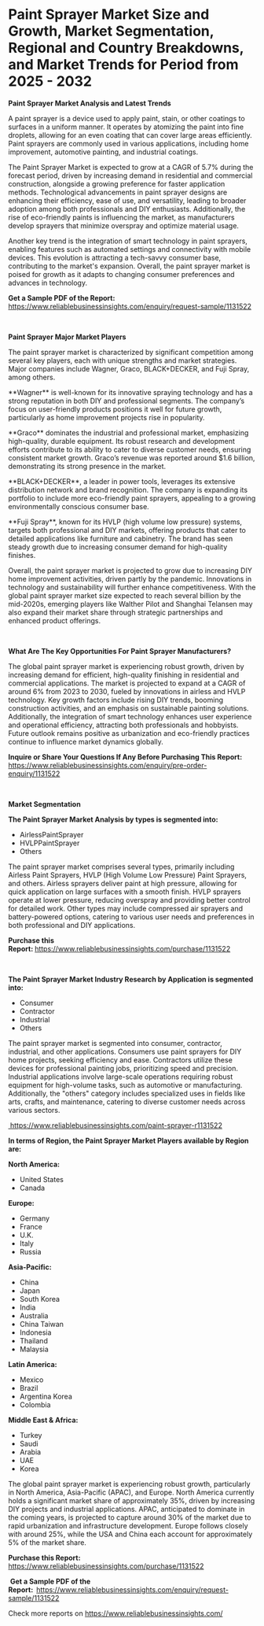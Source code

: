 <p><h1>Paint Sprayer Market Size and Growth, Market Segmentation, Regional and Country Breakdowns, and Market Trends for Period from 2025 -  2032</h1></p><p><strong>Paint Sprayer Market Analysis and Latest Trends</strong></p>
<p><p>A paint sprayer is a device used to apply paint, stain, or other coatings to surfaces in a uniform manner. It operates by atomizing the paint into fine droplets, allowing for an even coating that can cover large areas efficiently. Paint sprayers are commonly used in various applications, including home improvement, automotive painting, and industrial coatings.</p><p>The Paint Sprayer Market is expected to grow at a CAGR of 5.7% during the forecast period, driven by increasing demand in residential and commercial construction, alongside a growing preference for faster application methods. Technological advancements in paint sprayer designs are enhancing their efficiency, ease of use, and versatility, leading to broader adoption among both professionals and DIY enthusiasts. Additionally, the rise of eco-friendly paints is influencing the market, as manufacturers develop sprayers that minimize overspray and optimize material usage.</p><p>Another key trend is the integration of smart technology in paint sprayers, enabling features such as automated settings and connectivity with mobile devices. This evolution is attracting a tech-savvy consumer base, contributing to the market's expansion. Overall, the paint sprayer market is poised for growth as it adapts to changing consumer preferences and advances in technology.</p></p>
<p><strong>Get a Sample PDF of the Report:&nbsp;</strong> <a href="https://www.reliablebusinessinsights.com/enquiry/request-sample/1131522?utm_campaign=2221&utm_medium=2&utm_source=Github&utm_content=ia&utm_term=16022025&utm_id=paint-sprayer">https://www.reliablebusinessinsights.com/enquiry/request-sample/1131522</a></p>
<p>&nbsp;</p>
<p><strong>Paint Sprayer Major Market Players</strong></p>
<p><p>The paint sprayer market is characterized by significant competition among several key players, each with unique strengths and market strategies. Major companies include Wagner, Graco, BLACK+DECKER, and Fuji Spray, among others. </p><p>**Wagner** is well-known for its innovative spraying technology and has a strong reputation in both DIY and professional segments. The company’s focus on user-friendly products positions it well for future growth, particularly as home improvement projects rise in popularity. </p><p>**Graco** dominates the industrial and professional market, emphasizing high-quality, durable equipment. Its robust research and development efforts contribute to its ability to cater to diverse customer needs, ensuring consistent market growth. Graco’s revenue was reported around $1.6 billion, demonstrating its strong presence in the market.</p><p>**BLACK+DECKER**, a leader in power tools, leverages its extensive distribution network and brand recognition. The company is expanding its portfolio to include more eco-friendly paint sprayers, appealing to a growing environmentally conscious consumer base. </p><p>**Fuji Spray**, known for its HVLP (high volume low pressure) systems, targets both professional and DIY markets, offering products that cater to detailed applications like furniture and cabinetry. The brand has seen steady growth due to increasing consumer demand for high-quality finishes.</p><p>Overall, the paint sprayer market is projected to grow due to increasing DIY home improvement activities, driven partly by the pandemic. Innovations in technology and sustainability will further enhance competitiveness. With the global paint sprayer market size expected to reach several billion by the mid-2020s, emerging players like Walther Pilot and Shanghai Telansen may also expand their market share through strategic partnerships and enhanced product offerings.</p></p>
<p>&nbsp;</p>
<p><strong>What Are The Key Opportunities For Paint Sprayer Manufacturers?</strong></p>
<p><p>The global paint sprayer market is experiencing robust growth, driven by increasing demand for efficient, high-quality finishing in residential and commercial applications. The market is projected to expand at a CAGR of around 6% from 2023 to 2030, fueled by innovations in airless and HVLP technology. Key growth factors include rising DIY trends, booming construction activities, and an emphasis on sustainable painting solutions. Additionally, the integration of smart technology enhances user experience and operational efficiency, attracting both professionals and hobbyists. Future outlook remains positive as urbanization and eco-friendly practices continue to influence market dynamics globally.</p></p>
<p><strong>Inquire or Share Your Questions If Any Before Purchasing This Report:</strong> <a href="https://www.reliablebusinessinsights.com/enquiry/pre-order-enquiry/1131522?utm_campaign=2221&utm_medium=2&utm_source=Github&utm_content=ia&utm_term=16022025&utm_id=paint-sprayer">https://www.reliablebusinessinsights.com/enquiry/pre-order-enquiry/1131522</a></p>
<p>&nbsp;</p>
<p><strong>Market Segmentation</strong></p>
<p><strong>The Paint Sprayer Market Analysis by types is segmented into:</strong></p>
<p><ul><li>AirlessPaintSprayer</li><li>HVLPPaintSprayer</li><li>Others</li></ul></p>
<p><p>The paint sprayer market comprises several types, primarily including Airless Paint Sprayers, HVLP (High Volume Low Pressure) Paint Sprayers, and others. Airless sprayers deliver paint at high pressure, allowing for quick application on large surfaces with a smooth finish. HVLP sprayers operate at lower pressure, reducing overspray and providing better control for detailed work. Other types may include compressed air sprayers and battery-powered options, catering to various user needs and preferences in both professional and DIY applications.</p></p>
<p><strong>Purchase this Report:&nbsp;</strong><a href="https://www.reliablebusinessinsights.com/purchase/1131522?utm_campaign=2221&utm_medium=2&utm_source=Github&utm_content=ia&utm_term=16022025&utm_id=paint-sprayer">https://www.reliablebusinessinsights.com/purchase/1131522</a></p>
<p>&nbsp;</p>
<p><strong>The Paint Sprayer Market Industry Research by Application is segmented into:</strong></p>
<p><ul><li>Consumer</li><li>Contractor</li><li>Industrial</li><li>Others</li></ul></p>
<p><p>The paint sprayer market is segmented into consumer, contractor, industrial, and other applications. Consumers use paint sprayers for DIY home projects, seeking efficiency and ease. Contractors utilize these devices for professional painting jobs, prioritizing speed and precision. Industrial applications involve large-scale operations requiring robust equipment for high-volume tasks, such as automotive or manufacturing. Additionally, the "others" category includes specialized uses in fields like arts, crafts, and maintenance, catering to diverse customer needs across various sectors.</p></p>
<p><a href="https://www.reliablebusinessinsights.com/paint-sprayer-r1131522?utm_campaign=2221&utm_medium=2&utm_source=Github&utm_content=ia&utm_term=16022025&utm_id=paint-sprayer">&nbsp;https://www.reliablebusinessinsights.com/paint-sprayer-r1131522</a></p>
<p><strong>In terms of Region, the Paint Sprayer Market Players available by Region are:</strong></p>
<p>
    <p> <strong> North America: </strong>
        <ul>
            <li>United States</li>
            <li>Canada</li>
        </ul>
        </p> 
    <p> <strong> Europe: </strong>
        <ul>
            <li>Germany</li>
            <li>France</li>
            <li>U.K.</li>
            <li>Italy</li>
            <li>Russia</li>
        </ul>
        </p> 
    <p> <strong> Asia-Pacific: </strong>
        <ul>
            <li>China</li>
            <li>Japan</li>
            <li>South Korea</li>
            <li>India</li>
            <li>Australia</li>
            <li>China Taiwan</li>
            <li>Indonesia</li>
            <li>Thailand</li>
            <li>Malaysia</li>
        </ul>
        </p> 
    <p> <strong> Latin America: </strong>
        <ul>
            <li>Mexico</li>
            <li>Brazil</li>
            <li>Argentina Korea</li>
            <li>Colombia</li>
        </ul>
        </p> 
    <p> <strong> Middle East & Africa: </strong>
        <ul>
            <li>Turkey</li>
            <li>Saudi</li>
            <li>Arabia</li>
            <li>UAE</li>
            <li>Korea</li>
        </ul>
    </p>
    </p>
<p><p>The global paint sprayer market is experiencing robust growth, particularly in North America, Asia-Pacific (APAC), and Europe. North America currently holds a significant market share of approximately 35%, driven by increasing DIY projects and industrial applications. APAC, anticipated to dominate in the coming years, is projected to capture around 30% of the market due to rapid urbanization and infrastructure development. Europe follows closely with around 25%, while the USA and China each account for approximately 5% of the market share.</p></p>
<p><strong>Purchase this Report: </strong><a href="https://www.reliablebusinessinsights.com/purchase/1131522?utm_campaign=2221&utm_medium=2&utm_source=Github&utm_content=ia&utm_term=16022025&utm_id=paint-sprayer">https://www.reliablebusinessinsights.com/purchase/1131522</a></p>
<p>&nbsp;<strong>Get a Sample PDF of the Report:&nbsp;&nbsp;</strong><a href="https://www.reliablebusinessinsights.com/enquiry/request-sample/1131522?utm_campaign=2221&utm_medium=2&utm_source=Github&utm_content=ia&utm_term=16022025&utm_id=paint-sprayer">https://www.reliablebusinessinsights.com/enquiry/request-sample/1131522</a></p>
<p><strong></strong></p>
<p>Check more reports on <a href="https://www.reliablebusinessinsights.com/?utm_campaign=2221&utm_medium=2&utm_source=Github&utm_content=ia&utm_term=16022025&utm_id=paint-sprayer">https://www.reliablebusinessinsights.com/</a></p>